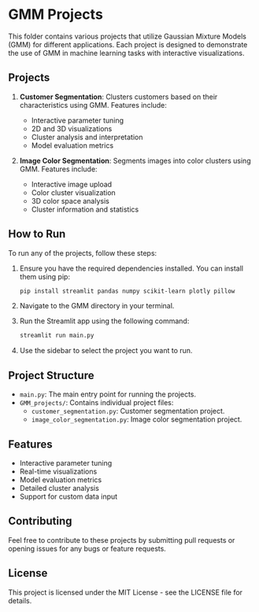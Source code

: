 # GMM Projects

This folder contains various projects that utilize Gaussian Mixture Models (GMM) for different applications. Each project is designed to demonstrate the use of GMM in machine learning tasks with interactive visualizations.

## Projects

1. **Customer Segmentation**: Clusters customers based on their characteristics using GMM. Features include:
   - Interactive parameter tuning
   - 2D and 3D visualizations
   - Cluster analysis and interpretation
   - Model evaluation metrics

2. **Image Color Segmentation**: Segments images into color clusters using GMM. Features include:
   - Interactive image upload
   - Color cluster visualization
   - 3D color space analysis
   - Cluster information and statistics

## How to Run

To run any of the projects, follow these steps:

1. Ensure you have the required dependencies installed. You can install them using pip:

   ```bash
   pip install streamlit pandas numpy scikit-learn plotly pillow
   ```

2. Navigate to the GMM directory in your terminal.

3. Run the Streamlit app using the following command:

   ```bash
   streamlit run main.py
   ```

4. Use the sidebar to select the project you want to run.

## Project Structure

- `main.py`: The main entry point for running the projects.
- `GMM_projects/`: Contains individual project files:
  - `customer_segmentation.py`: Customer segmentation project.
  - `image_color_segmentation.py`: Image color segmentation project.

## Features

- Interactive parameter tuning
- Real-time visualizations
- Model evaluation metrics
- Detailed cluster analysis
- Support for custom data input

## Contributing

Feel free to contribute to these projects by submitting pull requests or opening issues for any bugs or feature requests.

## License

This project is licensed under the MIT License - see the LICENSE file for details.
